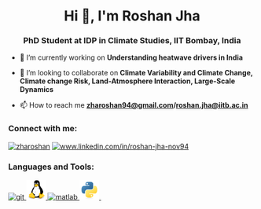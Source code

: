 <h1 align="center">Hi 👋, I'm Roshan Jha</h1>
<h3 align="center">PhD Student at IDP in Climate Studies, IIT Bombay, India</h3>

- 🔭 I’m currently working on **Understanding heatwave drivers in India**

- 👯 I’m looking to collaborate on **Climate Variability and Climate Change, Climate change Risk, Land-Atmosphere Interaction, Large-Scale Dynamics**

- 📫 How to reach me **zharoshan94@gmail.com/roshan.jha@iitb.ac.in**

<h3 align="left">Connect with me:</h3>
<p align="left">
<a href="https://twitter.com/zharoshan" target="blank"><img align="center" src="https://raw.githubusercontent.com/rahuldkjain/github-profile-readme-generator/master/src/images/icons/Social/twitter.svg" alt="zharoshan" height="30" width="40" /></a>
<a href="https://linkedin.com/in/www.linkedin.com/in/roshan-jha-nov94" target="blank"><img align="center" src="https://raw.githubusercontent.com/rahuldkjain/github-profile-readme-generator/master/src/images/icons/Social/linked-in-alt.svg" alt="www.linkedin.com/in/roshan-jha-nov94" height="30" width="40" /></a>
</p>

<h3 align="left">Languages and Tools:</h3>
<p align="left"> <a href="https://git-scm.com/" target="_blank" rel="noreferrer"> <img src="https://www.vectorlogo.zone/logos/git-scm/git-scm-icon.svg" alt="git" width="40" height="40"/> </a> <a href="https://www.linux.org/" target="_blank" rel="noreferrer"> <img src="https://raw.githubusercontent.com/devicons/devicon/master/icons/linux/linux-original.svg" alt="linux" width="40" height="40"/> </a> <a href="https://www.mathworks.com/" target="_blank" rel="noreferrer"> <img src="https://upload.wikimedia.org/wikipedia/commons/2/21/Matlab_Logo.png" alt="matlab" width="40" height="40"/> </a> <a href="https://www.python.org" target="_blank" rel="noreferrer"> <img src="https://raw.githubusercontent.com/devicons/devicon/master/icons/python/python-original.svg" alt="python" width="40" height="40"/> </a> <a href="https://pytorch.org/" target="_blank" rel="noreferrer"> <img </a> </p>
